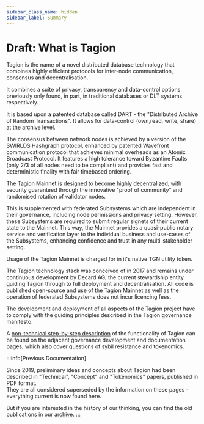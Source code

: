 ```yaml
---
sidebar_class_name: hidden
sidebar_label: Summary
---
```

# Draft: What is Tagion

Tagion is the name of a novel distributed database technology that combines highly efficient protocols for inter-node communication, consensus and decentralisation. 

It combines a suite of privacy, transparency and data-control options previously only found, in part, in traditional databases or DLT systems respectively. 

It is based upon a patented database called DART - the "Distributed Archive of Random Transactions". It allows for data-control (own,read, write, share) at the archive level. 

The consensus between network nodes is achieved by a version of the SWIRLDS Hashgraph protocol, enhanced by patented Wavefront communication protocol that achieves minimal overheads as an Atomic Broadcast Protocol.  It features a high tolerance toward Byzantine Faults (only 2/3 of all nodes need to be compliant) and provides fast and deterministic finality with fair timebased ordering. 

The Tagion Mainnet is designed to become highly decentralized, with security guaranteed through the innovative "proof of community" and randomised rotation of validator nodes. 

This is supplemented with federated Subsystems which are independent in their governance, including node permissions and privacy setting. However, these Subsystems are required to submit regular signets of their current state to the Mainnet. This way, the Mainnet provides a quasi-public notary service and verification layer to the individual business and use-cases of the Subsystems, enhancing confidence and trust in any multi-stakeholder setting. 

Usage of the Tagion Mainnet is charged for in it's native TGN utility token. 

The Tagion technology stack was conceived of in 2017 and remains under continuous development by Decard AG, the current stewardship entity guiding Tagion through to full deployment and decentralisation. All code is published open-source and use of the Tagion Mainnet as well as the operation of federated Subsystems does not incur licencing fees. 

The development and deployment of all aspects of the Tagion project have to comply with the guiding principles described in the Tagion governance manifesto. 

A [non-technical step-by-step description](https://docs.tagion.org/gov/intro/jargonbusting) of the functionality of Tagion can be found on the adjacent governance development and documentation pages, which also cover questions of sybil resistance and tokenomics. 

:::info[Previous Documentation]

Since 2019, preliminary ideas and concepts about Tagion had been described in "Technical", "Concept" and "Tokenomics" papers, published in PDF format.  
They are all considered superseded by the information on these pages - everything current is now found here. 

But if you are interested in the history of our thinking, you can find the old publications in our [archive](https://docs.tagion.org/gov/intro/archive).
:::


